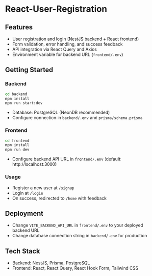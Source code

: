 # React-User-Registration

## Features

- User registration and login (NestJS backend + React frontend)
- Form validation, error handling, and success feedback
- API integration via React Query and Axios
- Environment variable for backend URL (`frontend/.env`)

## Getting Started

### Backend

```bash
cd backend
npm install
npm run start:dev
```

- Database: PostgreSQL (NeonDB recommended)
- Configure connection in `backend/.env` and `prisma/schema.prisma`

### Frontend

```bash
cd frontend
npm install
npm run dev
```

- Configure backend API URL in `frontend/.env` (default: http://localhost:3000)

### Usage

- Register a new user at `/signup`
- Login at `/login`
- On success, redirected to `/home` with feedback

## Deployment

- Change `VITE_BACKEND_API_URL` in `frontend/.env` to your deployed backend URL
- Change database connection string in `backend/.env` for production

## Tech Stack

- Backend: NestJS, Prisma, PostgreSQL
- Frontend: React, React Query, React Hook Form, Tailwind CSS
